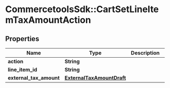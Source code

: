 # CommercetoolsSdk::CartSetLineItemTaxAmountAction

## Properties
Name | Type | Description | Notes
------------ | ------------- | ------------- | -------------
**action** | **String** |  | [optional] 
**line_item_id** | **String** |  | [optional] 
**external_tax_amount** | [**ExternalTaxAmountDraft**](ExternalTaxAmountDraft.md) |  | [optional] 


